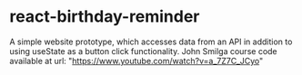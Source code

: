 # react-birthday-reminder
A simple website prototype, which accesses data from an API in addition to using useState as a button click functionality. John Smilga course code available at url: "https://www.youtube.com/watch?v=a_7Z7C_JCyo"
